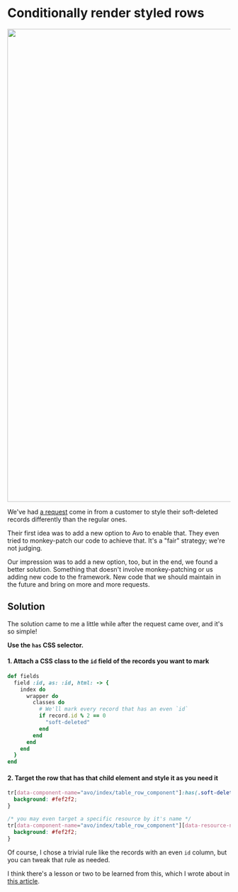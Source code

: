 # Conditionally render styled rows

<Image src="/assets/img/guides/conditionally-render-styled-rows/conditionally-render-styled-rows.png" width="2588" height="1068" alt="" />

We've had [a request](https://discord.com/channels/740892036978442260/1197693313520771113) come in from a customer to style their soft-deleted records differently than the regular ones.

Their first idea was to add a new option to Avo to enable that. They even tried to monkey-patch our code to achieve that.
It's a "fair" strategy; we're not judging.

Our impression was to add a new option, too, but in the end, we found a better solution. Something that doesn't involve monkey-patching or us adding new code to the framework.
New code that we should maintain in the future and bring on more and more requests.

## Solution

The solution came to me a little while after the request came over, and it's so simple!

**Use the `has` CSS selector.**

#### 1. Attach a CSS class to the `id` field of the records you want to mark

```ruby
def fields
  field :id, as: :id, html: -> {
    index do
      wrapper do
        classes do
          # We'll mark every record that has an even `id`
          if record.id % 2 == 0
            "soft-deleted"
          end
        end
      end
    end
  }
end
```

#### 2. Target the row that has that child element and style it as you need it

```css
tr[data-component-name="avo/index/table_row_component"]:has(.soft-deleted){
  background: #fef2f2;
}

/* you may even target a specific resource by it's name */
tr[data-component-name="avo/index/table_row_component"][data-resource-name="course_links"]:has(.soft-deleted){
  background: #fef2f2;
}
```

Of course, I chose a trivial rule like the records with an even `id` column, but you can tweak that rule as needed.

I think there's a lesson or two to be learned from this, which I wrote about in [this article](https://avohq.io/blog/state-the-problem-not-the-solution).
